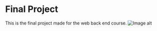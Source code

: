 # Final Project
This is the final project made for the web back end course. 
![Image alt](https://github.com/Azamat2/Bakytzhanov_Azamat_Final_Project/master/images/1gFJml3nuCM.jpg)